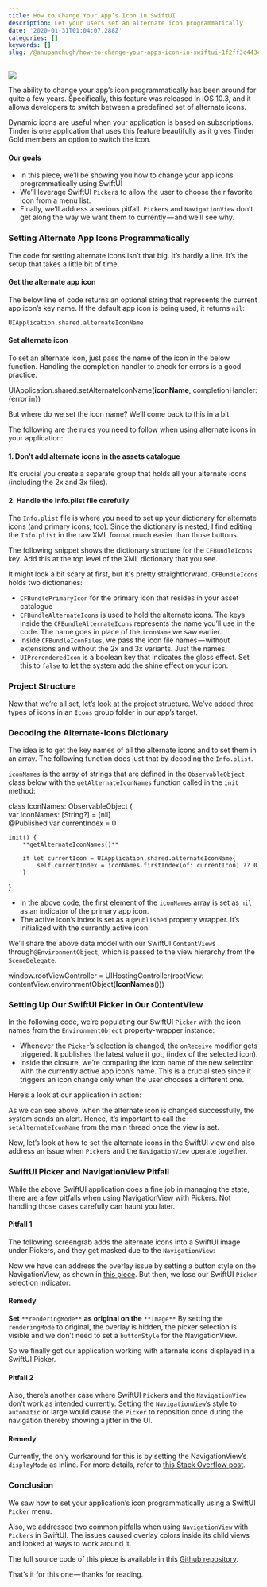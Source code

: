 ```yaml
---
title: How to Change Your App’s Icon in SwiftUI
description: Let your users set an alternate icon programmatically
date: '2020-01-31T01:04:07.288Z'
categories: []
keywords: []
slug: /@anupamchugh/how-to-change-your-apps-icon-in-swiftui-1f2ff3c44344
---
```


![](/Users/anupamchugh/Downloads/medium-export-a4b48d5fe977f1f289836fecb566e574d085c11debefe6da1b475ac0c8622324/posts/md_1703150257140/img/1__UHqqq8Ulm7qDoBnYXr6W6w.jpeg)

The ability to change your app’s icon programmatically has been around for quite a few years. Specifically, this feature was released in iOS 10.3, and it allows developers to switch between a predefined set of alternate icons.

Dynamic icons are useful when your application is based on subscriptions. Tinder is one application that uses this feature beautifully as it gives Tinder Gold members an option to switch the icon.

#### Our goals

*   In this piece, we’ll be showing you how to change your app icons programmatically using SwiftUI
*   We’ll leverage SwiftUI `Picker`s to allow the user to choose their favorite icon from a menu list.
*   Finally, we’ll address a serious pitfall. `Picker`s and `NavigationView` don’t get along the way we want them to currently — and we’ll see why.

### Setting Alternate App Icons Programmatically

The code for setting alternate icons isn’t that big. It’s hardly a line. It’s the setup that takes a little bit of time.

#### Get the alternate app icon

The below line of code returns an optional string that represents the current app icon’s key name. If the default app icon is being used, it returns `nil`:

```
UIApplication.shared.alternateIconName
```

#### Set alternate icon

To set an alternate icon, just pass the name of the icon in the below function. Handling the completion handler to check for errors is a good practice.

UIApplication.shared.setAlternateIconName(**iconName**, completionHandler: {error in})

But where do we set the icon name? We’ll come back to this in a bit.

The following are the rules you need to follow when using alternate icons in your application:

#### 1\. Don’t add alternate icons in the assets catalogue

It’s crucial you create a separate group that holds all your alternate icons (including the 2x and 3x files).

#### 2\. Handle the Info.plist file carefully

The `Info.plist` file is where you need to set up your dictionary for alternate icons (and primary icons, too). Since the dictionary is nested, I find editing the `Info.plist` in the raw XML format much easier than those buttons.

The following snippet shows the dictionary structure for the `CFBundleIcons` key. Add this at the top level of the XML dictionary that you see.

It might look a bit scary at first, but it's pretty straightforward. `CFBundleIcons` holds two dictionaries:

*   `CFBundlePrimaryIcon` for the primary icon that resides in your asset catalogue
*   `CFBundleAlternateIcons` is used to hold the alternate icons. The keys inside the `CFBundleAlternateIcons` represents the name you’ll use in the code. The name goes in place of the `iconName` we saw earlier.
*   Inside `CFBundleIconFiles`, we pass the icon file names — without extensions and without the 2x and 3x variants. Just the names.
*   `UIPrerenderedIcon` is a boolean key that indicates the gloss effect. Set this to `false` to let the system add the shine effect on your icon.

### Project Structure

Now that we’re all set, let’s look at the project structure. We’ve added three types of icons in an `Icons` group folder in our app’s target.

### Decoding the Alternate-Icons Dictionary

The idea is to get the key names of all the alternate icons and to set them in an array. The following function does just that by decoding the `Info.plist`.

`iconNames` is the array of strings that are defined in the `ObservableObject` class below with the `getAlternateIconNames` function called in the `init` method:

class IconNames: ObservableObject {  
    var iconNames: \[String?\] = \[nil\]  
    @Published var currentIndex = 0  
      
    init() {  
        **getAlternateIconNames()**  
          
        if let currentIcon = UIApplication.shared.alternateIconName{  
            self.currentIndex = iconNames.firstIndex(of: currentIcon) ?? 0  
        }

}

*   In the above code, the first element of the `iconNames` array is set as `nil` as an indicator of the primary app icon.
*   The active icon’s index is set as a `@Published` property wrapper. It’s initialized with the currently active icon.

We’ll share the above data model with our SwiftUI `ContentView`s through`@EnvironmentObject`, which is passed to the view hierarchy from the `SceneDelegate`.

window.rootViewController = UIHostingController(rootView: contentView.environmentObject(**IconNames**()))

### Setting Up Our SwiftUI Picker in Our ContentView

In the following code, we’re populating our SwiftUI `Picker` with the icon names from the `EnvironmentObject` property-wrapper instance:

*   Whenever the `Picker`’s selection is changed, the `onReceive` modifier gets triggered. It publishes the latest value it got, (index of the selected icon).
*   Inside the closure, we’re comparing the icon name of the new selection with the currently active app icon’s name. This is a crucial step since it triggers an icon change only when the user chooses a different one.

Here’s a look at our application in action:

As we can see above, when the alternate icon is changed successfully, the system sends an alert. Hence, it’s important to call the `setAlternateIconName` from the main thread once the view is set.

Now, let’s look at how to set the alternate icons in the SwiftUI view and also address an issue when `Picker`s and the `NavigationView` operate together.

### SwiftUI Picker and NavigationView Pitfall

While the above SwiftUI application does a fine job in managing the state, there are a few pitfalls when using NavigationView with Pickers. Not handling those cases carefully can haunt you later.

#### Pitfall 1

The following screengrab adds the alternate icons into a SwiftUI image under Pickers, and they get masked due to the `NavigationView`:

Now we have can address the overlay issue by setting a button style on the NavigationView, as shown in [this piece](https://medium.com/better-programming/swiftui-navigation-links-and-the-common-pitfalls-faced-505cbfd8029b). But then, we lose our SwiftUI `Picker` selection indicator:

#### **Remedy**

**Set** `**renderingMode**` **as original on the** `**Image**` By setting the `renderingMode` to original, the overlay is hidden, the picker selection is visible and we don’t need to set a `buttonStyle` for the NavigationView.

So we finally got our application working with alternate icons displayed in a SwiftUI Picker.

#### **Pitfall 2**

Also, there’s another case where SwiftUI `Picker`s and the `NavigationView` don’t work as intended currently. Setting the `NavigationView`’s style to `automatic` or large would cause the `Picker` to reposition once during the navigation thereby showing a jitter in the UI.

#### Remedy

Currently, the only workaround for this is by setting the NavigationView’s `displayMode` as inline. For more details, refer to [this Stack Overflow post](https://stackoverflow.com/questions/58773687/why-is-swiftui-picker-in-form-repositioning-after-navigation).

### Conclusion

We saw how to set your application’s icon programmatically using a SwiftUI `Picker` menu.

Also, we addressed two common pitfalls when using `NavigationView` with `Pickers` in SwiftUI. The issues caused overlay colors inside its child views and looked at ways to work around it.

The full source code of this piece is available in this [Github repository](https://github.com/anupamchugh/iowncode/tree/master/SwiftUIAlternateIcons).

That’s it for this one — thanks for reading.